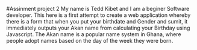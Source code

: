 #Assinment project 2
My name is Tedd Kibet and I am a beginer Software developer. This here is a first attempt to create a web application whereby there is a form that when you put your birthdate and Gender and sumit, it immediately outputs your Akan name from calculating your Birthday using Javascript.
The Akan name is a popular name system in Ghana, where people adopt names based on the day of the week they were born.